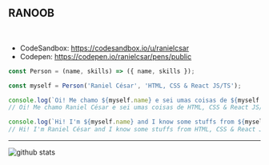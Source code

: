 ## RANOOB

<br>

- CodeSandbox: https://codesandbox.io/u/ranielcsar
- Codepen: https://codepen.io/ranielcsar/pens/public

```javascript
const Person = (name, skills) => ({ name, skills });

const myself = Person('Raniel César', 'HTML, CSS & React JS/TS');

console.log(`Oi! Me chamo ${myself.name} e sei umas coisas de ${myself.skills}. :D`);
// Oi! Me chamo Raniel César e sei umas coisas de HTML, CSS & React JS/TS. :D

console.log(`Hi! I'm ${myself.name} and I know some stuffs from ${myself.skills}. :D`);
// Hi! I'm Raniel César and I know some stuffs from HTML, CSS & React JS/TS. :D
```

---

![github stats](https://github-readme-stats.vercel.app/api?username=ranielcsar&show_icons=true)
